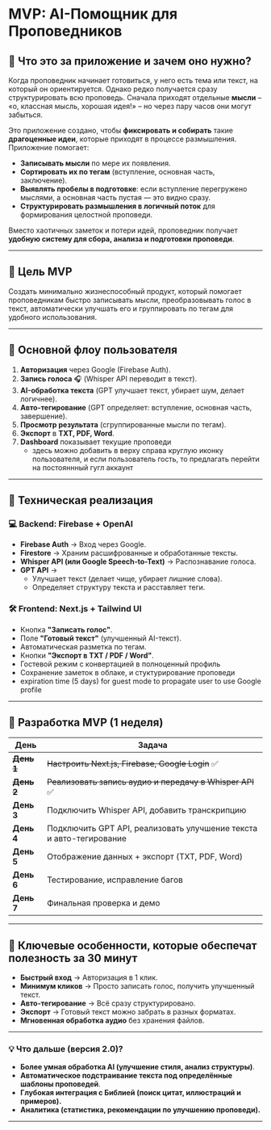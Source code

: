 # MVP: AI-Помощник для Проповедников

## 🔗 **Что это за приложение и зачем оно нужно?**

Когда проповедник начинает готовиться, у него есть тема или текст, на который он ориентируется. Однако редко получается сразу структурировать всю проповедь. Сначала приходят отдельные **мысли** – «о, классная мысль, хорошая идея!» – но через пару часов они могут забыться.

Это приложение создано, чтобы **фиксировать и собирать** такие **драгоценные идеи**, которые приходят в процессе размышления. Приложение помогает:

- **Записывать мысли** по мере их появления.
- **Сортировать их по тегам** (вступление, основная часть, заключение).
- **Выявлять пробелы в подготовке**: если вступление перегружено мыслями, а основная часть пустая — это видно сразу.
- **Структурировать размышления в логичный поток** для формирования целостной проповеди.

Вместо хаотичных заметок и потери идей, проповедник получает **удобную систему для сбора, анализа и подготовки проповеди**.

---

## 🔗 **Цель MVP**

Создать минимально жизнеспособный продукт, который помогает проповедникам быстро записывать мысли, преобразовывать голос в текст, автоматически улучшать его и группировать по тегам для удобного использования.

---

## 🔄 **Основной флоу пользователя**

1. **Авторизация** через Google (Firebase Auth).
2. **Запись голоса** 🎧 (Whisper API переводит в текст).
3. **AI-обработка текста** (GPT улучшает текст, убирает шум, делает логичнее).
4. **Авто-тегирование** (GPT определяет: вступление, основная часть, завершение).
5. **Просмотр результата** (сгруппированные мысли по тегам).
6. **Экспорт** в **TXT, PDF, Word**.
7. **Dashboard** показывает текущие проповеди
   - здесь можно добавить в верху справа круглую иконку пользователя, и если пользователь гость, то предлагать перейти на постояннный гугл аккаунт

---

## 🔧 **Техническая реализация**

### **💻 Backend: Firebase + OpenAI**

- **Firebase Auth** → Вход через Google.
- **Firestore** → Храним расшифрованные и обработанные тексты.
- **Whisper API (или Google Speech-to-Text)** → Распознавание голоса.
- **GPT API** →
  - Улучшает текст (делает чище, убирает лишние слова).
  - Определяет структуру текста и расставляет теги.

### **🛠️ Frontend: Next.js + Tailwind UI**

- Кнопка **"Записать голос"**.
- Поле **"Готовый текст"** (улучшенный AI-текст).
- Автоматическая разметка по тегам.
- Кнопки **"Экспорт в TXT / PDF / Word"**.
- Гостевой режим с конвертацией в полноценный профиль
- Сохранение заметок в облаке, и стуктурирование проповеди
- expiration time (5 days) for guest mode to propagate user to use Google profile

---

## 🔄 **Разработка MVP (1 неделя)**

| День | Задача |
|------|--------|
| ~~**День 1**~~ | ~~Настроить Next.js, Firebase, Google Login~~ ✅ |
| ~~**День 2**~~ | ~~Реализовать запись аудио и передачу в Whisper API~~ ✅ |
| **День 3** | Подключить Whisper API, добавить транскрипцию |
| **День 4** | Подключить GPT API, реализовать улучшение текста и авто-тегирование |
| **День 5** | Отображение данных + экспорт (TXT, PDF, Word) |
| **День 6** | Тестирование, исправление багов |
| **День 7** | Финальная проверка и демо |

---

## 🌟 **Ключевые особенности, которые обеспечат полезность за 30 минут**

- **Быстрый вход** → Авторизация в 1 клик.
- **Минимум кликов** → Просто записать голос, получить улучшенный текст.
- **Авто-тегирование** → Всё сразу структурировано.
- **Экспорт** → Готовый текст можно забрать в разных форматах.
- **Мгновенная обработка аудио** без хранения файлов.

---

### 💡 **Что дальше (версия 2.0)?**

- **Более умная обработка AI (улучшение стиля, анализ структуры)**.
- **Автоматическое подстраивание текста под определённые шаблоны проповедей**.
- **Глубокая интеграция с Библией (поиск цитат, иллюстраций и примеров).**
- **Аналитика (статистика, рекомендации по улучшению проповеди).**

---

